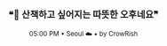 <div align="center">

<br>

<h3>❝🌿 산책하고 싶어지는 따뜻한 오후네요❞</h3>

<sub>05:00 PM • Seoul ☁️ • by CrowRish</sub>

<br>

</div>